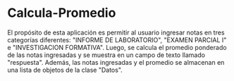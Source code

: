 # Calcula-Promedio
El propósito de esta aplicación es permitir al usuario ingresar notas en tres categorías diferentes: "INFORME DE LABORATORIO", "EXAMEN PARCIAL I" e "INVESTIGACION FORMATIVA".
Luego, se calcula el promedio ponderado de las notas ingresadas y se muestra en un campo de texto llamado "respuesta". 
Además, las notas ingresadas y el promedio se almacenan en una lista de objetos de la clase "Datos".
